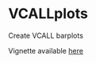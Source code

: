 # VCALLplots
Create VCALL barplots

Vignette available [here](https://laurabiggins.github.io/VCALLplots/articles/vcall_barplot_vignette.html)
